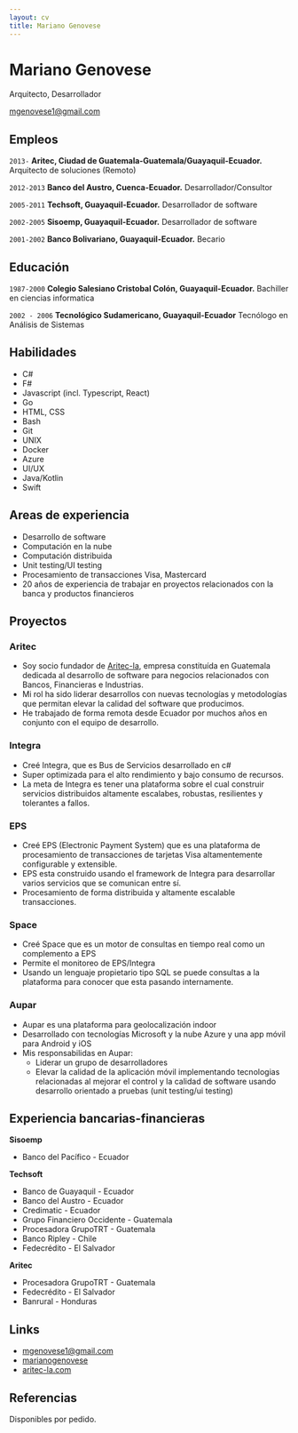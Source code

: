 ```yaml
---
layout: cv
title: Mariano Genovese
---
```

# Mariano Genovese
Arquitecto, Desarrollador

<div id="webaddress">
<a href="mgenovese1@gmail.com">mgenovese1@gmail.com</a>
</div>

## Empleos
`2013-`
__Aritec, Ciudad de Guatemala-Guatemala/Guayaquil-Ecuador.__ Arquitecto de soluciones (Remoto)

`2012-2013`
__Banco del Austro, Cuenca-Ecuador.__ Desarrollador/Consultor

`2005-2011`
__Techsoft, Guayaquil-Ecuador.__ Desarrollador de software

`2002-2005`
__Sisoemp, Guayaquil-Ecuador.__ Desarrollador de software

`2001-2002`
__Banco Bolivariano, Guayaquil-Ecuador.__ Becario

## Educación

`1987-2000`
__Colegio Salesiano Cristobal Colón, Guayaquil-Ecuador.__ Bachiller en ciencias informatica

`2002 - 2006`
__Tecnológico Sudamericano, Guayaquil-Ecuador__ Tecnólogo en Análisis de Sistemas

## Habilidades

* C#
* F#
* Javascript (incl. Typescript, React)
* Go
* HTML, CSS
* Bash
* Git
* UNIX
* Docker
* Azure
* UI/UX
* Java/Kotlin
* Swift

## Areas de experiencia

* Desarrollo de software
* Computación en la nube
* Computación distribuida
* Unit testing/UI testing
* Procesamiento de transacciones Visa, Mastercard
* 20 años de experiencia de trabajar en proyectos relacionados con la banca y productos financieros

## Proyectos

### Aritec
* Soy socio fundador de [Aritec-la](http://aritec-la.com/), empresa constituída en Guatemala dedicada al desarrollo de software para negocios relacionados con Bancos, Financieras e Industrias.
* Mi rol ha sido liderar desarrollos con nuevas tecnologías y metodologías que permitan elevar la calidad del software que producimos.
* He trabajado de forma remota desde Ecuador por muchos años en conjunto con el equipo de desarrollo.

### Integra
* Creé Integra, que es Bus de Servicios desarrollado en c#
* Super optimizada para el alto rendimiento y bajo consumo de recursos.
* La meta de Integra es tener una plataforma sobre el cual construir servicios distribuidos altamente escalabes, robustas, resilientes y tolerantes a fallos.

### EPS
* Creé EPS (Electronic Payment System) que es una plataforma de procesamiento de transacciones de tarjetas Visa altamentemente configurable y extensible.
* EPS esta construido usando el framework de Integra para desarrollar varios servicios que se comunican entre sí.
* Procesamiento de forma distribuida y altamente escalable transacciones.

### Space
* Creé Space que es un motor de consultas en tiempo real como un complemento a EPS
* Permite el monitoreo de EPS/Integra
* Usando un lenguaje propietario tipo SQL se puede consultas a la plataforma para conocer que esta pasando internamente.

### Aupar
* Aupar es una plataforma para geolocalización indoor
* Desarrollado con tecnologías Microsoft y la nube Azure y una app móvil para Android y iOS
* Mis responsabilidas en Aupar:
  * Liderar un grupo de desarrolladores
  * Elevar la calidad de la aplicación móvil implementando tecnologias relacionadas al mejorar el control y la calidad de software usando desarrollo orientado a pruebas (unit testing/ui testing)

## Experiencia bancarias-financieras
__Sisoemp__
- Banco del Pacífico - Ecuador

__Techsoft__
- Banco de Guayaquil - Ecuador
- Banco del Austro - Ecuador
- Credimatic - Ecuador
- Grupo Financiero Occidente - Guatemala
- Procesadora GrupoTRT - Guatemala
- Banco Ripley - Chile
- Fedecrédito - El Salvador

__Aritec__
- Procesadora GrupoTRT - Guatemala
- Fedecrédito - El Salvador
- Banrural - Honduras


## Links

<!-- fa are fontawesome, ai are academicons -->
* <i class="fa fa-envelope"></i> <a href="mailto:mgenovese1@gmail.com">mgenovese1@gmail.com</a><br />
* <i class="fa fa-github"></i> <a href="http://github.com/marianogenovese">marianogenovese</a><br />
* <i class="fa fa-home"></i> <a href="https://aritec-la.com/">aritec-la.com</a><br />

## Referencias

Disponibles por pedido.

<!-- ### Footer

Last updated: Ene 2021 -->


